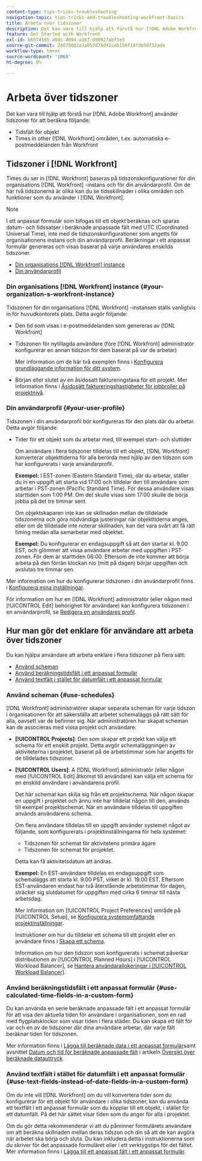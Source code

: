 ```yaml
---
content-type: tips-tricks-troubleshooting
navigation-topic: tips-tricks-and-troubleshooting-workfront-basics
title: Arbeta över tidszoner
description: Det kan vara till hjälp att förstå hur [!DNL Adobe Workfront] använder tidszoner för att beräkna tidsfält för objekt och tidpunkter i andra områden, t.ex. e-postmeddelanden.
feature: Get Started with Workfront
exl-id: b6574165-a6dc-4694-a367-d98927abf1e3
source-git-commit: 246750d2a7a053d74df2ceb150f14fdb50f32ade
workflow-type: tm+mt
source-wordcount: '1068'
ht-degree: 0%

---
```


# Arbeta över tidszoner

<!-- Audited: 2/2024 -->

Det kan vara till hjälp att förstå hur [!DNL Adobe Workfront] använder tidszoner för att beräkna följande:

* Tidsfält för objekt
* Times in other [!DNL Workfront] områden, t.ex. automatiska e-postmeddelanden från Workfront

## Tidszoner i [!DNL Workfront]

Times du ser in [!DNL Workfront] baseras på tidszonskonfigurationer för din organisations [!DNL Workfront] -instans och för din användarprofil. Om de här två tidszonerna är olika kan du se tidsskillnader i olika områden och funktioner som du använder i [!DNL Workfront].

>[!NOTE]
>
>I ett anpassat formulär som bifogas till ett objekt beräknas och sparas datum- och tidssatser i beräknade anpassade fält med UTC (Coordinated Universal Time), inte med de tidszonskonfigurationer som angetts för organisationens instans och din användarprofil. Beräkningar i ett anpassat formulär genereras och visas baserat på varje användares enskilda tidszoner.

* [Din organisations [!DNL Workfront] instance](#your-organization-s-workfront-instance)
* [Din användarprofil](#your-user-profile)

### Din organisations [!DNL Workfront] instance {#your-organization-s-workfront-instance}

Tidszonen för din organisations [!DNL Workfront] -instansen ställs vanligtvis in för huvudkontorets plats. Detta avgör följande:

* Den tid som visas i e-postmeddelanden som genereras av [!DNL Workfront]
* Tidszonen för nytillagda användare (före [!DNL Workfront] administratör konfigurerar en annan tidszon för dem baserat på var de arbetar)

  Mer information om de här två exemplen finns i [Konfigurera grundläggande information för ditt system](../../administration-and-setup/get-started-wf-administration/configure-basic-info.md).

* Början eller slutet av en åsidosatt faktureringstaxa för ett projekt. Mer information finns i [Åsidosätt faktureringshastigheter för jobbroller på projektnivå](../../manage-work/projects/project-finances/override-job-role-billing-rates-at-the-project-level.md).

### Din användarprofil {#your-user-profile}

Tidszonen i din användarprofil bör konfigureras för den plats där du arbetar. Detta avgör följande:

<!--
* The time shown in your outgoing [!DNL Workfront] email messages
[NOTE FROM LISA: Saeid that dates/times shown in emails are more complicated than how it is described in the article so we decided to comment out this line.]
-->
* Tider för ett objekt som du arbetar med, till exempel start- och sluttider

  Om användare i flera tidszoner tilldelas till ett objekt, [!DNL Workfront] konverterar objekttiderna för alla berörda med hjälp av den tidszon som har konfigurerats i varje användarprofil.

  **Exempel:** I EST-zonen (Eastern Standard Time), där du arbetar, ställer du in en uppgift att starta vid 17:00 och tilldelar den till användare som arbetar i PST-zonen (Pacific Standard Time). För dessa användare visas starttiden som 1:00 PM. Om det skulle visas som 17:00 skulle de börja jobba på det tre timmar sent.

  Om objektskaparen inte kan se skillnaden mellan de tilldelade tidszonerna och göra nödvändiga justeringar när objekttiderna anges, eller om de tilldelade inte noterar skillnaden, kan det vara svårt att få rätt timing medan alla samarbetar med objektet.

  **Exempel:** Du konfigurerar en endagsuppgift så att den startar kl. 9.00 EST, och glömmer att vissa användare arbetar med uppgiften i PST-zonen. För dem är starttiden 06:00. Eftersom de inte kommer att börja arbeta på den förrän klockan nio (mitt på dagen) börjar uppgiften och avslutas tre timmar sen.

Mer information om hur du konfigurerar tidszonen i din användarprofil finns i [Konfigurera mina inställningar](../../workfront-basics/manage-your-account-and-profile/configuring-your-user-profile/configure-my-settings.md).

För information om hur en [!DNL Workfront] administratör (eller någon med [!UICONTROL Edit] behörighet för användare) kan konfigurera tidszonen i en användarprofil, se [Redigera en användares profil](../../administration-and-setup/add-users/create-and-manage-users/edit-a-users-profile.md).

## Hur man gör det enklare för användare att arbeta över tidszoner

Du kan hjälpa användare att arbeta enklare i flera tidszoner på flera sätt:

* [Använd scheman](#use-schedules)
* [Använd beräkningstidsfält i ett anpassat formulär](#use-calculated-time-fields-in-a-custom-form)
* [Använd textfält i stället för datumfält i ett anpassat formulär](#use-text-fields-instead-of-date-fields-in-a-custom-form)

### Använd scheman {#use-schedules}

[!DNL Workfront] administratörer skapar separata scheman för varje tidszon i organisationen för att säkerställa att arbetet schemaläggs på rätt sätt för alla, oavsett var de befinner sig. När administratören har skapat scheman kan de associeras med vissa projekt och användare:

* **[!UICONTROL Projects]**: Den som skapar ett projekt kan välja ett schema för ett enskilt projekt. Detta avgör schemaläggningen av aktiviteterna i projektet, baserat på de arbetstimmar som har angetts för de tilldelades tidszoner.
* **[!UICONTROL Users]**: A [!DNL Workfront] administratör (eller någon med [!UICONTROL Edit] åtkomst till användare) kan välja ett schema för en enskild användare i användarens profil.

  Det här schemat kan skilja sig från ett projektschema. När någon skapar en uppgift i projektet och ännu inte har tilldelat någon till den, används till exempel projektschemat. När en användare tilldelas till uppgiften används användarens schema.

  Om flera användare tilldelas till en uppgift använder systemet något av följande, som konfigurerats i projektinställningarna för hela systemet:

   * Tidszonen för schemat för aktivitetens primära ägare
   * Tidszonen för schemat för projektet.

  Detta kan få aktivitetsdatum att ändras.

  **Exempel:** En EST-användare tilldelas en endagsuppgift som schemaläggs att starta kl. 9.00 PST, vilket är kl. 19.00 EST. Eftersom EST-användaren endast har två återstående arbetstimmar för dagen, sträcker sig slutdatumet för uppgiften med cirka 6 timmar till nästa arbetsdag.

  Mer information om [!UICONTROL Project Preferences] område på [!UICONTROL Setup], se [Konfigurera systemomfattande projektinställningar](../../administration-and-setup/set-up-workfront/configure-system-defaults/set-project-preferences.md).

  Instruktioner om hur du tilldelar ett schema till ett projekt eller en användare finns i [Skapa ett schema](../../administration-and-setup/set-up-workfront/configure-timesheets-schedules/create-schedules.md).

  Information om hur den tidszon som konfigurerats i schemat påverkar distributionen av [!UICONTROL Planned Hours] i [!UICONTROL Workload Balancer], se [Hantera användarallokeringar i [!UICONTROL Workload Balancer]](../../resource-mgmt/workload-balancer/manage-user-allocations-workload-balancer.md).


### Använd beräkningstidsfält i ett anpassat formulär {#use-calculated-time-fields-in-a-custom-form}

Du kan använda en serie beräknade anpassade fält i ett anpassat formulär för att visa den aktuella tiden för användare i organisationen, som en rad med flygplatsklockor som visar tiden i flera städer. Du kan skapa ett fält för var och en av de tidszoner där dina användare arbetar, där varje fält beräknar tiden för tidszonen.

Mer information finns i [Lägga till beräknade data i ett anpassat formulär](../../administration-and-setup/customize-workfront/create-manage-custom-forms/add-calculated-data-to-custom-form.md)samt avsnittet [Datum och tid för beräknade anpassade fält](../../reports-and-dashboards/reports/calc-cstm-data-reports/calculated-data-expressions.md#date) i artikeln [Översikt över beräknade datauttryck](../../reports-and-dashboards/reports/calc-cstm-data-reports/calculated-data-expressions.md).

### Använd textfält i stället för datumfält i ett anpassat formulär {#use-text-fields-instead-of-date-fields-in-a-custom-form}

Om du inte vill [!DNL Workfront] om du vill konvertera tider som du konfigurerar för ett objekt för användare i olika tidszoner, kan du använda ett textfält i ett anpassat formulär som du kopplar till ett objekt, i stället för ett datumfält. På det här sättet visar tiden som du anger för alla i projektet.

Om du gör detta rekommenderar vi att du påminner formulärets användare om att beräkna skillnaden mellan deras tidszon och din så att de kan avgöra när arbetet ska börja och sluta. Du kan inkludera detta i instruktionerna som du skriver för det anpassade formuläret eller i ett verktygstips för det fältet. Mer information finns i [Lägga till ett anpassat fält i ett anpassat formulär](../../administration-and-setup/customize-workfront/create-manage-custom-forms/add-a-custom-field-to-a-custom-form.md).
